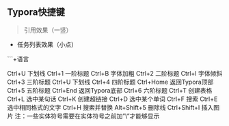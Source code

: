 ## Typora快捷键

>引用效果（一竖）

- 任务列表效果（小点）

\```+语言

Ctrl+U 下划线
Ctrl+1 一阶标题 Ctrl+B 字体加粗
Ctrl+2 二阶标题 Ctrl+I 字体倾斜
Ctrl+3 三阶标题 Ctrl+U 下划线
Ctrl+4 四阶标题 Ctrl+Home 返回Typora顶部
Ctrl+5 五阶标题 Ctrl+End 返回Typora底部
Ctrl+6 六阶标题 Ctrl+T 创建表格
Ctrl+L 选中某句话 Ctrl+K 创建超链接
Ctrl+D 选中某个单词 Ctrl+F 搜索
Ctrl+E 选中相同格式的文字 Ctrl+H 搜索并替换
Alt+Shift+5 删除线 Ctrl+Shift+I 插入图片
注：一些实体符号需要在实体符号之前加”\”才能够显示